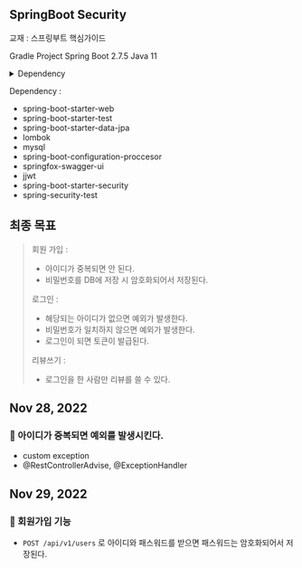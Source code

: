 ## SpringBoot Security 
교재 : 스프링부트 핵심가이드

Gradle Project
Spring Boot 2.7.5
Java 11

<details>
<summary>Dependency</summary>
<div markdown="1">


</div>
</details>

Dependency :
- spring-boot-starter-web
- spring-boot-starter-test
- spring-boot-starter-data-jpa
- lombok
- mysql
- spring-boot-configuration-proccesor
- springfox-swagger-ui
- jjwt
- spring-boot-starter-security
- spring-security-test


## 최종 목표
> 회원 가입 :
> - 아이디가 중복되면 안 된다.
> - 비밀번호를 DB에 저장 시 암호화되어서 저장된다.
> 
> 로그인 :
> - 해당되는 아이디가 없으면 예외가 발생한다.
> - 비밀번호가 일치하지 않으면 예외가 발생한다.
> - 로그인이 되면 토큰이 발급된다.
> 
> 리뷰쓰기 :
> - 로그인을 한 사람만 리뷰를 쓸 수 있다.


## Nov 28, 2022
### 📎 아이디가 중복되면 예외를 발생시킨다.
- custom exception
- @RestControllerAdvise, @ExceptionHandler



## Nov 29, 2022
### 📎 회원가입 기능
- `POST /api/v1/users` 로 아이디와 패스워드를 받으면 패스워드는 암호화되어서 저장된다.